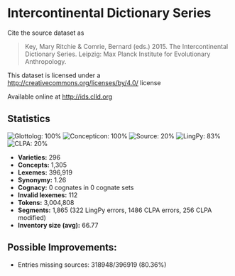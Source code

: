 # Intercontinental Dictionary Series

Cite the source dataset as

> Key, Mary Ritchie & Comrie, Bernard (eds.) 2015. The Intercontinental Dictionary Series. Leipzig: Max Planck Institute for Evolutionary Anthropology.

This dataset is licensed under a http://creativecommons.org/licenses/by/4.0/ license

Available online at http://ids.clld.org

## Statistics


![Glottolog: 100%](https://img.shields.io/badge/Glottolog-100%25-brightgreen.svg "Glottolog: 100%")
![Concepticon: 100%](https://img.shields.io/badge/Concepticon-100%25-brightgreen.svg "Concepticon: 100%")
![Source: 20%](https://img.shields.io/badge/Source-20%25-red.svg "Source: 20%")
![LingPy: 83%](https://img.shields.io/badge/LingPy-83%25-yellowgreen.svg "LingPy: 83%")
![CLPA: 20%](https://img.shields.io/badge/CLPA-20%25-red.svg "CLPA: 20%")

- **Varieties:** 296
- **Concepts:** 1,305
- **Lexemes:** 396,919
- **Synonymy:** 1.26
- **Cognacy:** 0 cognates in 0 cognate sets
- **Invalid lexemes:** 112
- **Tokens:** 3,004,808
- **Segments:** 1,865 (322 LingPy errors, 1486 CLPA errors, 256 CLPA modified)
- **Inventory size (avg):** 66.77

## Possible Improvements:

- Entries missing sources: 318948/396919 (80.36%)


